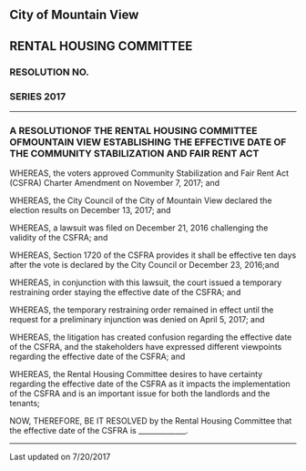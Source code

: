 ## City of Mountain View
## RENTAL HOUSING COMMITTEE
### RESOLUTION NO.
### SERIES 2017 

***

### A RESOLUTIONOF THE RENTAL HOUSING COMMITTEE OFMOUNTAIN VIEW ESTABLISHING THE EFFECTIVE DATE OF THE COMMUNITY STABILIZATION AND FAIR RENT ACT  

WHEREAS, the voters approved Community Stabilization and Fair Rent Act (CSFRA) Charter Amendment on November 7, 2017; and  

WHEREAS, the City Council of the City of Mountain View declared the election results on December 13, 2017; and  

WHEREAS, a lawsuit was filed on December 21, 2016 challenging the validity of the CSFRA; and  

WHEREAS, Section 1720 of the CSFRA provides it shall be effective ten days after the vote is declared by the City Council or December 23, 2016;and  

WHEREAS, in conjunction with this lawsuit, the court issued a temporary restraining order staying the effective date of the CSFRA; and  

WHEREAS, the temporary restraining order remained in effect until the request for a preliminary injunction was denied on April 5, 2017; and  

WHEREAS, the litigation has created confusion regarding the effective date of the CSFRA, and the stakeholders have expressed different viewpoints regarding the effective date of the CSFRA; and  

WHEREAS, the Rental Housing Committee desires to have certainty regarding the effective date of the CSFRA as it impacts the implementation of the CSFRA and is an important issue for both the landlords and the tenants;  

NOW, THEREFORE, BE IT RESOLVED by the Rental Housing Committee that the effective date of the CSFRA is _____________.


***
Last updated on 7/20/2017  